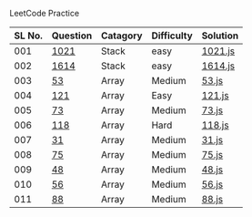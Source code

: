 LeetCode Practice

| SL No. | Question                                                                                    | Catagory | Difficulty | Solution                                                        |
| ------ | ------------------------------------------------------------------------------------------- | -------- | ---------- | --------------------------------------------------------------- |
| 001    | [1021](https://leetcode.com/problems/remove-outermost-parentheses/description/)             | Stack    | easy       | [1021.js](https://github.com/wgetDJ/leetcode/blob/main/1021.js) |
| 002    | [1614](https://leetcode.com/problems/maximum-nesting-depth-of-the-parentheses/description/) | Stack    | easy       | [1614.js](https://github.com/wgetDJ/leetcode/blob/main/1614.js) |
| 003    | [53](https://leetcode.com/problems/maximum-subarray/description/)                           | Array    | Medium     | [53.js](https://github.com/wgetDJ/leetcode/blob/main/53.js)     |
| 004    | [121](https://leetcode.com/problems/best-time-to-buy-and-sell-stock/description/)           | Array    | Easy       | [121.js](https://github.com/wgetDJ/leetcode/blob/main/121.js)   |
| 005    | [73](https://leetcode.com/problems/set-matrix-zeroes/description/)                          | Array    | Medium     | [73.js](https://github.com/wgetDJ/leetcode/blob/main/73.js)     |
| 006    | [118](https://leetcode.com/problems/pascals-triangle/description/)                          | Array    | Hard       | [118.js](https://github.com/wgetDJ/leetcode/blob/main/118.js)   |
| 007    | [31](https://leetcode.com/problems/next-permutation/)                                       | Array    | Medium     | [31.js](https://github.com/wgetDJ/leetcode/blob/main/31.js)     |
| 008    | [75](https://leetcode.com/problems/sort-colors/)                                            | Array    | Medium     | [75.js](https://github.com/wgetDJ/leetcode/blob/main/75.js)     |
| 009    | [48](https://leetcode.com/problems/rotate-image/)                                           | Array    | Medium     | [48.js](https://github.com/wgetDJ/leetcode/blob/main/48.js)     |
| 010    | [56](https://leetcode.com/problems/merge-intervals/)                                        | Array    | Medium     | [56.js](https://github.com/wgetDJ/leetcode/blob/main/56.js)     |
| 011    | [88](https://leetcode.com/problems/merge-sorted-array/)                                     | Array    | Medium     | [88.js](https://github.com/wgetDJ/leetcode/blob/main/88.js)     |
